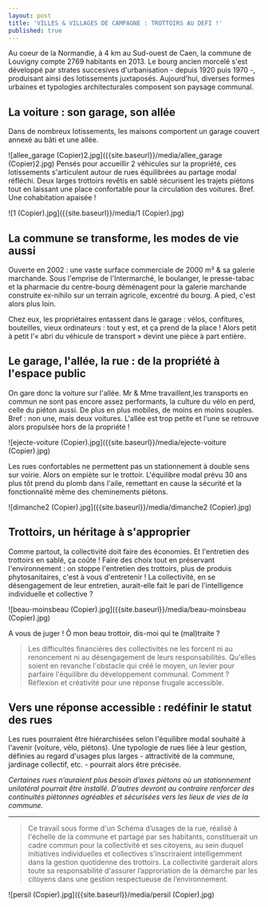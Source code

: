 ```yaml
---
layout: post
title: 'VILLES & VILLAGES DE CAMPAGNE : TROTTOIRS AU DEFI !'
published: true
---
```


Au coeur de la Normandie, à 4 km au Sud-ouest de Caen, la commune de Louvigny compte 2769 habitants en 2013. Le bourg ancien morcelé s'est développé par strates succesives d'urbanisation - depuis 1920 puis 1970 -, produisant ainsi des lotissements juxtaposés. Aujourd'hui, diverses formes urbaines et typologies architecturales composent son paysage communal.

## La voiture : son garage, son allée
Dans de nombreux lotissements, les maisons comportent un garage couvert annexé au bâti et une allée.  

![allee_garage (Copier)2.jpg]({{site.baseurl}}/media/allee_garage (Copier)2.jpg)
Pensés pour accueillir 2 véhicules sur la propriété, ces lotissements s'articulent autour de rues équilibrées au partage modal réfléchi. Deux larges trottoirs revêtis en sablé sécurisent les trajets piétons tout en laissant une place confortable pour la circulation des voitures. Bref. Une cohabitation apaisée !  

![1 (Copier).jpg]({{site.baseurl}}/media/1 (Copier).jpg)


## La commune se transforme, les modes de vie aussi
Ouverte en 2002 : une vaste surface commerciale de 2000 m² & sa galerie marchande.
Sous l'emprise de l'Intermarché, le boulanger, le presse-tabac et la pharmacie du centre-bourg déménagent pour la galerie marchande construite ex-nihilo sur un terrain agricole, excentré du bourg. A pied, c'est alors plus loin.

Chez eux, les propriétaires entassent dans le garage : vélos, confitures, bouteilles, vieux ordinateurs : tout y est, et ça prend de la place ! Alors petit à petit l'« abri du véhicule de transport » devint une pièce à part entière.

## Le garage, l'allée, la rue : de la propriété à l'espace public
On gare donc la voiture sur l'allée. Mr & Mme travaillent,les transports en commun ne sont pas encore assez performants, la culture du vélo en perd, celle du piéton aussi. De plus en plus mobiles, de moins en moins souples. Bref : non une, mais deux voitures. L'allée est trop petite et l'une se retrouve alors propulsée hors de la propriété !  

![ejecte-voiture (Copier).jpg]({{site.baseurl}}/media/ejecte-voiture (Copier).jpg)

Les rues confortables ne permettent pas un stationnement à double sens sur voirie. Alors on empiète sur le trottoir. L'équilibre modal prévu 30 ans plus tôt prend du plomb dans l'aile, remettant en cause la sécurité et la fonctionnalité même des cheminements piétons.  

![dimanche2 (Copier).jpg]({{site.baseurl}}/media/dimanche2 (Copier).jpg)

## Trottoirs, un héritage à s'approprier
Comme partout, la collectivité doit faire des économies. Et l'entretien des trottoirs en sablé, ça coûte ! Faire des choix tout en préservant l'environnement : on stoppe l'entretien des trottoirs, plus de produis phytosanitaires, c'est à vous d'entretenir ! La collectivité, en se désengagement de leur entretien, aurait-elle fait le pari de l'intelligence individuelle et collective ?  

![beau-moinsbeau (Copier).jpg]({{site.baseurl}}/media/beau-moinsbeau (Copier).jpg)  

A vous de juger ! Ô mon beau trottoir, dis-moi qui te (mal)traite ?

>Les difficultés financières des collectivités ne les forcent ni au renoncement ni au désengagement de leurs responsabilités. Qu'elles soient en revanche l'obstacle qui créé le moyen, un levier pour parfaire l'équilibre du développement communal. Comment ? Réflexion et créativité pour une réponse frugale accessible.

## Vers une réponse accessible : redéfinir le statut des rues  
Les rues pourraient être hiérarchisées selon l'équilibre modal souhaité à l'avenir (voiture, vélo, piétons). Une typologie de rues liée à leur gestion, définies au regard d'usages plus larges - attractivité de la commune, jardinage collectif, etc. - pourrait alors être précisée. 

_Certaines rues n’auraient plus besoin d’axes piétons où un stationnement unilatéral pourrait être installé. D’autres devront au contraire renforcer des continuités piétonnes agréables et sécurisées vers les lieux de vies de la commune._

___________
>Ce travail sous forme d'un Schéma d’usages de la rue, réalisé à l'échelle de la commune et partagé par ses habitants, constituerait un cadre commun pour la collectivité et ses citoyens, au sein duquel initiatives individuelles et collectives s'inscriraient intelligemment dans la gestion quotidenne des trottoirs. La collectivité garderait alors toute sa responsabilité d'assurer l’approriation de la démarche par les citoyens dans une gestion respectueuse de l’environnement.

![persil (Copier).jpg]({{site.baseurl}}/media/persil (Copier).jpg)
